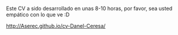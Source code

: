 Este CV a sido desarrollado en unas 8-10 horas, por favor, sea usted empático con lo que ve :D

http://Aserec.github.io/cv-Danel-Ceresa/

